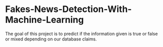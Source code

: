 # Fakes-News-Detection-With-Machine-Learning
The goal of this project is to predict if the information given is true or false or mixed depending on our database claims.
